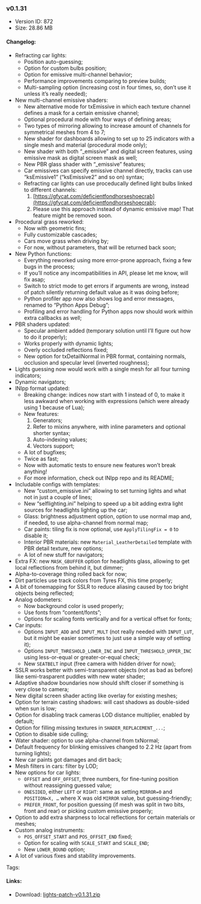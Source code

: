 ### v0.1.31

*   Version ID: 872
*   Size: 28.86 MB

#### Changelog:

*   Refracting car lights:
    *   Position auto-guessing;
    *   Option for custom bulbs position;
    *   Option for emissive multi-channel behavior;
    *   Performance improvements comparing to preview builds;
    *   Multi-sampling option (increasing cost in four times, so, don’t use it unless it’s really needed);
*   New multi-channel emissive shaders:
    *   New alternative mode for txEmissive in which each texture channel defines a mask for a certain emissive channel;
    *   Optional procedural mode with four ways of defining areas;
    *   Two types of mirroring allowing to increase amount of channels for symmetrical meshes from 4 to 7;
    *   New shader for dashboards allowing to set up to 25 indicators with a single mesh and material (procedural mode only);
    *   New shader with both “_emissive” and digital screen features, using emissive mask as digital screen mask as well;
    *   New PBR glass shader with “_emissive” features;
    *   Car emissives can specify emissive channel directly, tracks can use “ksEmissive1” (“ksEmissive2” and so on) syntax;
    *   Refracting car lights can use proceducally defined light bulbs linked to different channels:
        1. [https://gfycat.com/deficientfondhorseshoecrab](https://gfycat.com/deficientfondhorseshoecrab);
        2. Please use this approach instead of dynamic emissive map! That feature might be removed soon.
*   Procedural grass reworked:
    *   Now with geometric fins;
    *   Fully customizable cascades;
    *   Cars move grass when driving by;
    *   For now, without parameters, that will be returned back soon;
*   New Python functions:
    *   Everything reworked using more error-prone approach, fixing a few bugs in the process;
    *   If you’ll notice any incompatibilities in API, please let me know, will fix asap;
    *   Switch to strict mode to get errors if arguments are wrong, instead of patch silently returning default value as it was doing before;
    *   Python profiler app now also shows log and error messages, renamed to “Python Apps Debug”;
    *   Profiling and error handling for Python apps now should work within extra callbacks as well;
*   PBR shaders updated:
    *   Specular ambient added (temporary solution until I’ll figure out how to do it properly);
    *   Works properly with dynamic lights;
    *   Overly occluded reflections fixed;
    *   New option for txDetailNormal in PBR format, containing normals, occlusion and specular level (inverted roughness);
*   Lights guessing now would work with a single mesh for all four turning indicators;
*   Dynamic navigators;
*   INIpp format updated:
    *   Breaking change: indices now start with 1 instead of 0, to make it less awkward when working with expressions (which were already using 1 because of Lua);
    *   New features:
        1. Generators;
        2. Refer to mixins anywhere, with inline parameters and optional shorter syntax;
        3. Auto-indexing values;
        4. Vectors support;
    *   A lot of bugfixes;
    *   Twice as fast;
    *   Now with automatic tests to ensure new features won’t break anything!
    *   For more information, check out INIpp repo and its README;
*   Includable configs with templates:
    *   New “custom_emissive.ini” allowing to set turning lights and what not in just a couple of lines;
    *   New “selflighting.ini” helping to speed up a bit adding extra light sources for headlights lighting up the car;
    *   Glass: brightness adjustment option, option to use normal map and, if needed, to use alpha-channel from normal map;
    *   Car paints: tiling fix is now optional, use `ApplyTilingFix = 0` to disable it;
    *   Interior PBR materials: new `Material_LeatherDetailed` template with PBR detail texture, new options;
    *   A lot of new stuff for navigators;
*   Extra FX: new `MASK_GBUFFER` option for headlights glass, allowing to get local reflections from behind it, but dimmer;
*   Alpha-to-coverage thing rolled back for now;
*   Dirt particles use track colors from Tyres FX, this time properly;
*   A bit of tonemapping for SSLR to reduce aliasing caused by too bright objects being reflected;
*   Analog odometers:
    *   Now background color is used properly;
    *   Use fonts from “content/fonts”;
    *   Options for scaling fonts vertically and for a vertical offset for fonts;
*   Car inputs:
    *   Options `INPUT_ADD` and `INPUT_MULT` (not really needed with `INPUT_LUT`, but it might be easier sometimes to just use a simple way of setting it);
    *   Options `INPUT_THRESHOLD_LOWER_INC` and `INPUT_THRESHOLD_UPPER_INC` using less-or-equal or greater-or-equal check;
    *   New `SEATBELT` input (free camera with hidden driver for now);
*   SSLR works better with semi-transparent objects (not as bad as before) like semi-trasparent puddles with new water shader;
*   Adaptive shadow boundaries now should shift closer if something is very close to camera;
*   New digital screen shader acting like overlay for existing meshes;
*   Option for terrain casting shadows: will cast shadows as double-sided when sun is low;
*   Option for disabling track cameras LOD distance multiplier, enabled by default;
*   Option for filling missing textures in `SHADER_REPLACEMENT_...`;
*   Option to disable side culling;
*   Water shader: option to use alpha-channel from txNormal;
*   Default frequency for blinking emissives changed to 2.2 Hz (apart from turning lights);
*   New car paints got damages and dirt back;
*   Mesh filters in cars: filter by LOD;
*   New options for car lights:
    *   `OFFSET` and `OFF_OFFSET`, three numbers, for fine-tuning position without reassigning guessed value;
    *   `ONESIDED`, either `LEFT` or `RIGHT`: same as setting `MIRROR=0` and `POSITION=X, …` where X was old `MIRROR` value, but guessing-friendly;
    *   `PREFER_FRONT`, for position guessing (if mesh was split in two bits, front and rear) or picking custom emissive properly;
*   Option to add extra sharpness to local reflections for certain materials or meshes;
*   Custom analog instruments:
    *   `POS_OFFSET_START` and `POS_OFFSET_END` fixed;
    *   Option for scaling with `SCALE_START` and `SCALE_END`;
    *   New `LOWER_BOUND` option;
*   A lot of various fixes and stability improvements.

Tags:

#### Links:

*   Download: [lights-patch-v0.1.31.zip](?get=0.1.31)
